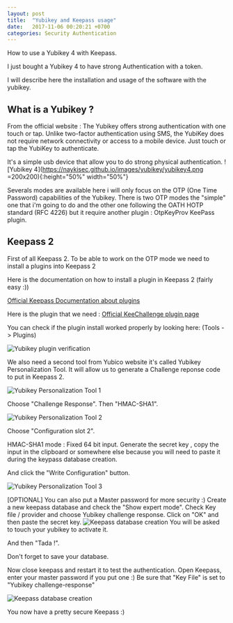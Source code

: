 ```yaml
---
layout: post
title:  "Yubikey and Keepass usage"
date:   2017-11-06 00:20:21 +0700
categories: Security Authentication
---
```

How to use a Yubikey 4 with Keepass.

I just bought a Yubikey 4 to have strong Authentication with a token.

I will describe here the installation and usage of the software with the yubikey.

## What is a Yubikey ?

From the official website :
The Yubikey offers strong authentication with one touch or tap. Unlike two-factor authentication using SMS, the YubiKey does not require network connectivity or access to a mobile device. Just touch or tap the YubiKey to authenticate.

It's a simple usb device that allow you to do strong physical authentication.
![Yubikey 4](https://naykisec.github.io/images/yubikey/yubikey4.png =200x200){:height="50%" width="50%"}

Severals modes are available here i will only focus on the OTP (One Time Password) capabilities of the Yubikey.
There is two OTP modes the "simple" one that i'm going to do and the other one following the OATH HOTP standard (RFC 4226) but it require another plugin : OtpKeyProv KeePass plugin.


## Keepass 2

First of all Keepass 2.
To be able to work on the OTP mode we need to install a plugins into Keepass 2

Here is the documentation on how to install a plugin in Keepass 2 (fairly easy :))

[Official Keepass Documentation about plugins](https://keepass.info/help/v2/plugins.html)

Here is the plugin that we need :
[Official KeeChallenge plugin page](https://brush701.github.io/keechallenge/)

You can check if the plugin install worked properly by looking here:
(Tools - > Plugins)

![Yubikey plugin verification](https://naykisec.github.io/images/yubikey/yubikeykeepassplugin.png)


We also need a second tool from Yubico website it's called Yubikey Personalization Tool.
It will allow us to generate a Challenge reponse code to put in Keepass 2.

![Yubikey Personalization Tool 1](https://naykisec.github.io/images/yubikey/yubikeypt1.png)


Choose "Challenge Response".
Then "HMAC-SHA1".

![Yubikey Personalization Tool 2](https://naykisec.github.io/images/yubikey/yubikeypt2.png)

Choose "Configuration slot 2".


HMAC-SHA1 mode : Fixed 64 bit input.
Generate the secret key , copy the input in the clipboard or somewhere else because you will need to paste it during the keypass database creation.

And click the "Write Configuration" button.

![Yubikey Personalization Tool 3](https://naykisec.github.io/images/yubikey/yubikeypt3.png)


[OPTIONAL] You can also put a Master password for more security :)
Create a new keepass database and check the "Show expert mode".
Check Key file / provider and choose Yubikey challenge response.
Click on "OK" and then paste the secret key.
![Keepass database creation](https://naykisec.github.io/images/yubikey/keepass2databasecreation.png)
You will be asked to touch your yubikey to activate it.

And then "Tada !".

Don't forget to save your database.

Now close keepass and restart it to test the authentication.
Open Keepass, enter your master password if you put one :)
Be sure that "Key File" is set to "Yubikey challenge-response"

![Keepass database creation](https://naykisec.github.io/images/yubikey/keepass2authentication.png)

You now have a pretty secure Keepass :)

